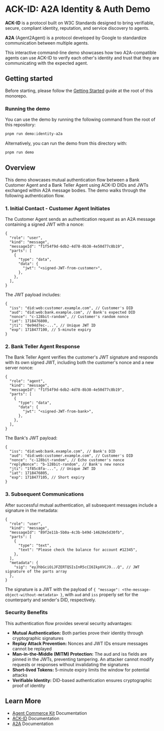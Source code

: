 # ACK-ID: A2A Identity & Auth Demo

**ACK-ID** is a protocol built on W3C Standards designed to bring verifiable, secure, compliant identity, reputation, and service discovery to agents.

**A2A** (Agent2Agent) is a protocol developed by Google to standardize communication between multiple agents.

This interactive command-line demo showcases how two A2A-compatible agents can use ACK-ID to verify each other's identity and trust that they are communicating with the expected agent.

## Getting started

Before starting, please follow the [Getting Started](../../README.md#getting-started) guide at the root of this monorepo.

### Running the demo

You can use the demo by running the following command from the root of this repository:

```sh
pnpm run demo:identity-a2a
```

Alternatively, you can run the demo from this directory with:

```sh
pnpm run demo
```

## Overview

This demo showcases mutual authentication flow between a Bank Customer Agent and a Bank Teller Agent using ACK-ID DIDs and JWTs exchanged within A2A message bodies. The demo walks through the following authentication flow.

### 1. Initial Contact - Customer Agent Initiates

The Customer Agent sends an authentication request as an A2A message containing a signed JWT with a nonce:

```jsonc
{
  "role": "user",
  "kind": "message",
  "messageId": "f1f54f9d-6db2-4d78-8b38-4e50d77c8b19",
  "parts": [
    {
      "type": "data",
      "data": {
        "jwt": "<signed-JWT-from-customer>",
      },
    },
  ],
}
```

The JWT payload includes:

```jsonc
{
  "iss": "did:web:customer.example.com", // Customer's DID
  "aud": "did:web:bank.example.com", // Bank's expected DID
  "nonce": "c-128bit-random", // Customer's random nonce
  "iat": 1718476800,
  "jti": "0e94d7ec-...", // Unique JWT ID
  "exp": 1718477100, // 5-minute expiry
}
```

### 2. Bank Teller Agent Response

The Bank Teller Agent verifies the customer's JWT signature and responds with its own signed JWT, including both the customer's nonce and a new server nonce:

```jsonc
{
  "role": "agent",
  "kind": "message",
  "messageId": "f1f54f9d-6db2-4d78-8b38-4e50d77c8b19",
  "parts": [
    {
      "type": "data",
      "data": {
        "jwt": "<signed-JWT-from-bank>",
      },
    },
  ],
}
```

The Bank's JWT payload:

```jsonc
{
  "iss": "did:web:bank.example.com", // Bank's DID
  "aud": "did:web:customer.example.com", // Customer's DID
  "nonce": "c-128bit-random", // Echo customer's nonce
  "replyNonce": "b-128bit-random", // Bank's new nonce
  "jti": "1f85c8fa-...", // Unique JWT ID
  "iat": 1718476805,
  "exp": 1718477105, // Short expiry
}
```

### 3. Subsequent Communications

After successful mutual authentication, all subsequent messages include a signature in the metadata:

```jsonc
{
  "role": "user",
  "kind": "message",
  "messageId": "89f2e11b-5b0a-4c3b-b49d-14628e5d30fb",
  "parts": [
    {
      "type": "text",
      "text": "Please check the balance for account #12345",
    },
  ],
  "metadata": {
    "sig": "eyJhbGciOiJFZERTQSIsInR5cCI6IkpXVCJ9...Q", // JWT signature of the parts array
  },
}
```

The signature is a JWT with the payload of `{ "message": <the-message-object-without-metadata> }`, with `aud` and `iss` properly set for the counterparty and sender's DID, respectively.

### Security Benefits

This authentication flow provides several security advantages:

- **Mutual Authentication:** Both parties prove their identity through cryptographic signatures
- **Replay Attack Prevention:** Nonces and JWT IDs ensure messages cannot be replayed
- **Man-in-the-Middle (MITM) Protection:** The aud and iss fields are pinned in the JWTs, preventing tampering. An attacker cannot modify requests or responses without invalidating the signatures
- **Short-lived Tokens:** 5-minute expiry limits the window for potential attacks
- **Verifiable Identity:** DID-based authentication ensures cryptographic proof of identity

## Learn More

- [Agent Commerce Kit](https://www.agentcommercekit.com) Documentation
- [ACK-ID](https://www.agentcommercekit.com/ack-id) Documentation
- [A2A](https://github.com/google-a2a/A2A) Documentation

